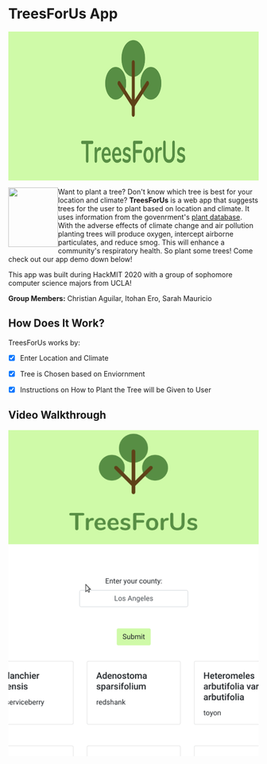 # TreesForUs App

<p align="center">
<img align="center" width="800" height="300" src="images/TreesForUs-banner.png">
</p>


<img align="left" width="100" height="120" src="https://i.pinimg.com/originals/ab/89/1f/ab891f2df4d35343a33d1f441a129254.jpg">


Want to plant a tree? Don't know which tree is best for your location and climate? **TreesForUs** is a web app that suggests trees for the user to plant based on location and climate. It uses information from the govenrment's [plant database](https://plants.sc.egov.usda.gov/java/). With the adverse effects of climate change and air pollution planting trees will produce oxygen, intercept airborne particulates, and reduce smog. This will enhance a community's respiratory health. So plant some trees! Come check out our app demo down below!

This app was built during HackMIT 2020 with a group of sophomore computer science majors from UCLA! 

**Group Members:** Christian Aguilar, Itohan Ero, Sarah Mauricio

## How Does It Work?

TreesForUs works by:

* [x] Enter Location and Climate
* [x] Tree is Chosen based on Enviornment
* [x] Instructions on How to Plant the Tree will be Given to User


## Video Walkthrough

<img src='images/treesForUs.gif' title='Video Walkthrough' width='' alt='Video Walkthrough' />



